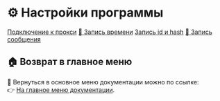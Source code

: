 # ⚙️ Настройки программы

[Подключение к прокси](Настройки/Подключение_прокси)
[📝 Запись времени](Настройки/Запись_времени.md)
[Запись id и hash](Настройки/Запись_id_и_hash.md)
[📝 Запись сообщения](Настройки/Запись_сообщения.md)

## 🏠 Возврат в главное меню

🔗 Вернуться в основное меню документации можно по ссылке:  
👉 [На главное меню документации](https://github.com/pyadrus/Telegram_Commentator_GPT/blob/9e3130f21e039bde487ee40cc2cdefce31c6b047/doc/doc.md).
